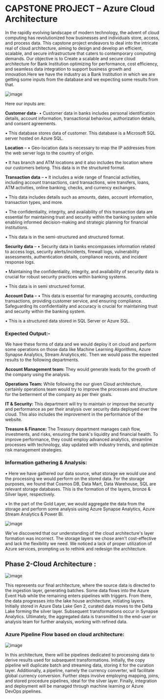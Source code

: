 # CAPSTONE PROJECT – Azure Cloud Architecture

In the rapidly evolving landscape of modern technology, the advent of cloud computing has revolutionized how businesses and individuals store, access, and process data. This capstone project endeavors to deal into the intricate real of cloud architecture, aiming to design and develop an efficient, scalable, and secure infrastructure that caters to contemporary computing demands.
Our objective is to Create a scalable and secure cloud architecture for Bank Institution optimizing for performance, cost efficiency, and seamless data integration to support business growth and innovation.Here we have the industry as a Bank Institution in which we are getting some inputs from the database and we expecting some results from that.

![image](https://github.com/Sidnahar04/Azure-Cloud-Architecture/assets/68987629/1356056d-7052-415b-a00d-157c6acf69a4)

 
Here our inputs are:

**Customer data**- 
•	Customer data in banks includes personal identification details, account information, transactional behaviour, authorization details, and consent agreements.

•	This database stores data of customer. This database is a Microsoft SQL server hosted on Azure SQL.

**Location** – 
•	Geo-location data is necessary to map the IP addresses from the web server logs to the country of origin.

•	It has branch and ATM locations and it also includes the location where our customers belong. This data is in the structured format.

**Transaction data** – 
•	It includes a wide range of financial activities, including account transactions, card transactions, wire transfers, loans, ATM activities, online banking, checks, and currency exchanges.

•	This data includes details such as amounts, dates, account information, transaction types, and more. 

•	The confidentiality, integrity, and availability of this transaction data are essential for maintaining trust and security within the banking system while enabling informed decision-making and strategic planning for financial institutions.

•	This data is in the semi-structured and structured format.

**Security data** – 
•	Security data in banks encompasses information related to access logs, security alerts/incidents, firewall logs, vulnerability assessments, authentication details, compliance records, and incident response logs.

•	Maintaining the confidentiality, integrity, and availability of security data is crucial for robust security practices within banking systems.

•	This data is in semi structured format.

**Account Data** –
•	This data is essential for managing accounts, conducting transactions, providing customer service, and ensuring compliance. Safeguarding its confidentiality and accuracy is crucial for maintaining trust and security within the banking system.

•	This is a structured data stored in SQL Server or Azure SQL.


### Expected Output:- 

We have these forms of data and we would deploy it on cloud and perform some operations on those data like Machine Learning Algorithms, Azure Synapse Analytics, Stream Analytics,etc. Then we would pass the expected results to the following departments.

**Account Management team:** They would generate leads for the growth of the company using the analysis.

**Operations Team:** While following the our given Cloud architecture, certainly operations team would try to improve the processes and structure for the betterment of the company as per their goals.

**IT & Security:** This department will try to maintain or improve the security and performance as per their analysis over security data deployed over the cloud. This also includes the improvement in the performance of the website.

**Treasure & Finance:** The Treasury department manages cash flow, investments, and risks, ensuring the bank's liquidity and financial health. To improve performance, they could employ advanced analytics, streamline processes with technology, stay updated with industry trends, and optimize risk management strategies.

### Information gathering & Analysis:
•	Here we have gathered our data source, what storage we would use and the processing we would perform on the stored data. For the storage purposes, we found that Cosmos DB, Data Mart, Data Warehouse, SQL are relevant storage databases. This is the formation of the layers, bronze & Silver layer, respectively.

•	In the part of the Gold Layer, we would aggregate the data from the storage and perform some analysis using Azure Synapse Analytics, Azure Stream Analytics & Power BI.

![image](https://github.com/Sidnahar04/Azure-Cloud-Architecture/assets/68987629/a32cef75-4daf-4291-ab8b-01dc90663bb2)

We've discovered that our understanding of the cloud architecture's layer formation was incorrect. The storage layers we chose aren't cost-effective and lack the flexibility we need. We noticed a lack of proper utilization of Azure services, prompting us to rethink and redesign the architecture.

## Phase 2-Cloud Architecture :

![image](https://github.com/Sidnahar04/Azure-Cloud-Architecture/assets/68987629/c74b439e-ded6-409b-8bed-c0b10d02c836)

This represents our final architecture, where the source data is directed to the ingestion layer, generating batches. Some data flows into the Azure Event Hub while the remaining enters pipelines with triggers. From there, the data progresses into the lake house architecture, initiating layers. Initially stored in Azure Data Lake Gen 2, curated data moves to the Delta Lake forming the silver layer. Subsequent transformations occur in Synapse Analytics. Ultimately, the aggregated data is transmitted to the end-user or analysis team for further analysis, working with refined data.

### Azure Pipeline Flow based on cloud architecture:

![image](https://github.com/Sidnahar04/Azure-Cloud-Architecture/assets/68987629/437e2103-8912-40aa-acb1-f86256e8ca7f)

In this architecture, there will be pipelines dedicated to processing data to derive results used for subsequent transformations. Initially, the copy pipeline will duplicate batch and streaming data, storing it for the curation layer. Additionally, a pipeline, namely the currency converter, will facilitate global currency conversion. Further steps involve employing mapping, joins, and stored procedure pipelines, ideal for the silver layer. Finally, integration and deployment will be managed through machine learning or Azure DevOps pipelines.
